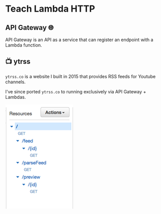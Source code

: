 # Teach Lambda HTTP


## API Gateway 🌐

API Gateway is an API as a service that can register an endpoint with a Lambda function.


## 📺 ytrss

`ytrss.co` is a website I built in 2015 that provides RSS feeds for Youtube channels.


I've since ported `ytrss.co` to running exclusively via API Gateway + Lambdas.

![](/images/ytrss-api.png)
